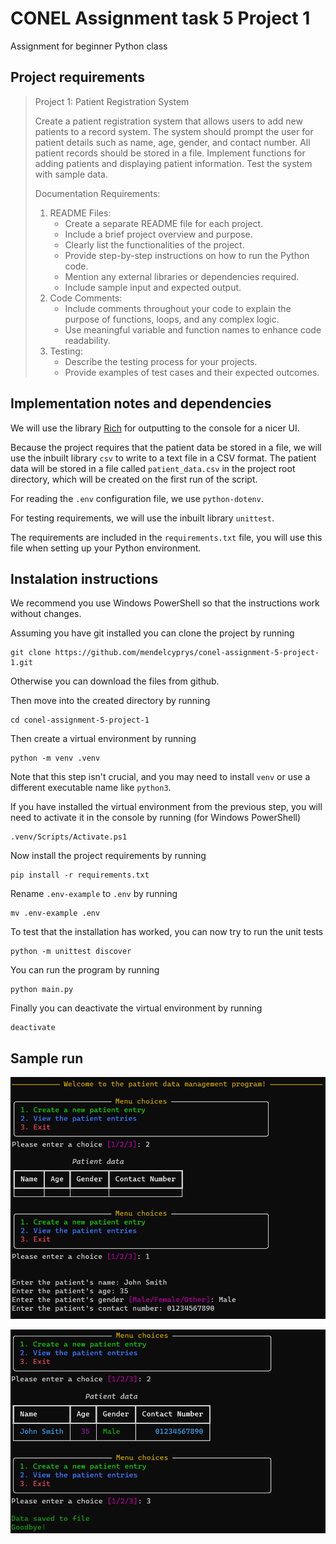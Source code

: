 # CONEL Assignment task 5 Project 1
Assignment for beginner Python class

## Project requirements
>Project 1: Patient Registration System
>
>Create a patient registration system that allows users to add new patients to a record system. The system should prompt the user for patient details such as name, age, gender, and contact number. All patient records should be stored in a file. Implement functions for adding patients and displaying patient information. Test the system with sample data.
>
>Documentation Requirements:
>1. README Files:
>    - Create a separate README file for each project. 
>    - Include a brief project overview and purpose.
>    - Clearly list the functionalities of the project.
>    - Provide step-by-step instructions on how to run the Python code.
>    - Mention any external libraries or dependencies required.
>    - Include sample input and expected output.
>1. Code Comments:
>    - Include comments throughout your code to explain the purpose of functions, loops, and any complex logic.
>    - Use meaningful variable and function names to enhance code readability.
>1. Testing:
>    - Describe the testing process for your projects.
>    - Provide examples of test cases and their expected outcomes.

## Implementation notes and dependencies
We will use the library [Rich](https://github.com/Textualize/rich) for outputting to the console for a nicer UI.

Because the project requires that the patient data be stored in a file, we will use the inbuilt library `csv` to write to a text file in a CSV format. The patient data will be stored in a file called `patient_data.csv` in the project root directory, which will be created on the first run of the script.

For reading the `.env` configuration file, we use `python-dotenv`.

For testing requirements, we will use the inbuilt library `unittest`.

The requirements are included in the `requirements.txt` file, you will use this file when setting up your Python environment.

## Instalation instructions
We recommend you use Windows PowerShell so that the instructions work without changes.

Assuming you have git installed you can clone the project by running

```
git clone https://github.com/mendelcyprys/conel-assignment-5-project-1.git
``` 

Otherwise you can download the files from github.

Then move into the created directory by running

```
cd conel-assignment-5-project-1
```

Then create a virtual environment by running

```
python -m venv .venv
```

Note that this step isn't crucial, and you may need to install `venv` or use a different executable name like `python3`.

If you have installed the virtual environment from the previous step, you will need to activate it in the console by running (for Windows PowerShell)

```
.venv/Scripts/Activate.ps1
```

Now install the project requirements by running

```
pip install -r requirements.txt
```

Rename `.env-example` to `.env` by running

```
mv .env-example .env
```

To test that the installation has worked, you can now try to run the unit tests

```
python -m unittest discover
```

You can run the program by running

```
python main.py
```

Finally you can deactivate the virtual environment by running

```
deactivate
```

## Sample run

![First image](/docs/images/1.png)

![Second image](/docs/images/2.png)